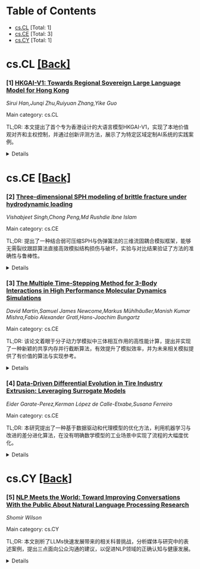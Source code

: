 <div id=toc></div>

# Table of Contents

- [cs.CL](#cs.CL) [Total: 1]
- [cs.CE](#cs.CE) [Total: 3]
- [cs.CY](#cs.CY) [Total: 1]


<div id='cs.CL'></div>

# cs.CL [[Back]](#toc)

### [1] [HKGAI-V1: Towards Regional Sovereign Large Language Model for Hong Kong](https://arxiv.org/abs/2507.11502)
*Sirui Han,Junqi Zhu,Ruiyuan Zhang,Yike Guo*

Main category: cs.CL

TL;DR: 本文提出了首个专为香港设计的大语言模型HKGAI-V1，实现了本地价值观对齐和主权控制，并通过创新评测方法，展示了为特定区域定制AI系统的实践案例。


<details>
  <summary>Details</summary>
Motivation: 为了建立与香港特有价值观相契合的AI基础设施，满足其多语种环境、“一国两制”的社会法律背景及本地文化等特殊需求。

Method: 基于DeepSeek架构，将模型参数全面微调以契合本地区规范，并融入检索增强生成（RAG）系统，确保信息时效性和事实性。同时提出针对本地伦理及法律标准的Adversarial HK Value Benchmark评测工具。

Result: 成功开发出HKGAI-V1，该模型在应对香港本地文化敏感问题上优于通用模型，强化了香港在关键领域（如公共服务、法律、教育等）的数字主权。同时构建出一套严谨的本地价值观对齐与安全评测体系。

Conclusion: 本文不仅发展了适合香港本地的高水平大模型及其安全框架，还提出了可复用的地区性AI开发蓝图，为其他地区提供了有益的借鉴。

Abstract: This paper presents the development of HKGAI-V1, a foundational sovereign
large language model (LLM), developed as part of an initiative to establish
value-aligned AI infrastructure specifically tailored for Hong Kong. Addressing
the region's unique multilingual environment (Cantonese, Mandarin, and
English), its distinct socio-legal context under the "one country, two systems"
framework, and specific local cultural and value considerations, the model is
built upon the DeepSeek architecture and systematically aligned with regional
norms through a multifaceted full parameter fine-tuning process. It is further
integrated with a retrieval-augmented generation (RAG) system to ensure timely
and factually grounded information access. The core contribution lies in the
design and implementation of a comprehensive, region-specific AI alignment and
safety framework, demonstrated through two key achievements: 1) The successful
development of HKGAI-V1 itself - which outper-forms general-purpose models in
handling Hong Kong-specific culturally sensitive queries, and embodies a
"governance-embedded" approach to digital sovereignty - empowers Hong Kong to
exercise control over AI applications in critical sectors including public
services, legal systems, and edu-cation. 2) The development of the proprietary
Adversarial HK Value Benchmark, a rigorous tool for evaluating model alignment
with local ethical and legal stand-ards under challenging conditions. By
documenting these achievements, the paper provides not only a technological
artifact but also a replicable blueprint for developing advanced, regionally
focused AI systems deeply rooted in their local identities.

</details>


<div id='cs.CE'></div>

# cs.CE [[Back]](#toc)

### [2] [Three-dimensional SPH modeling of brittle fracture under hydrodynamic loading](https://arxiv.org/abs/2507.10553)
*Vishabjeet Singh,Chong Peng,Md Rushdie Ibne Islam*

Main category: cs.CE

TL;DR: 提出了一种结合弱可压缩SPH与伪弹簧法的三维流固耦合模拟框架，能够无需裂纹跟踪算法直接高效模拟结构损伤与破坏，实验与对比结果验证了方法的准确性与鲁棒性。


<details>
  <summary>Details</summary>
Motivation: 现有的流体-结构相互作用模拟在处理结构大变形和裂纹扩展时计算成本高、方法复杂，尤其是对于三维裂纹面追踪问题。因此亟需一种高效统一的数值框架以便准确模拟流固耦合下的结构破坏。

Method: 采用了三维光滑粒子流体动力学（SPH）方法，结合了弱可压缩SPH求解流体流动及基于伪弹簧的SPH求解可变形结构，利用δ-SPH技术提升流体压力计算，结构损伤通过伪弹簧方法模拟，颗粒相互作用限定在邻域，整体实现无需基于惩罚力形式的接触处理。

Result: 该方法能够准确模拟三维结构破裂过程中的裂面扩展，无需复杂裂纹跟踪技术，在液动力事件对结构完整性的影响研究中表现出色，并通过与现有数值模型及实验数据的对比，证明了其高准确性和鲁棒性。

Conclusion: 该框架能够高效且准确地模拟三维结构中的裂纹扩展与破坏，无需使用复杂的裂纹跟踪算法，且在与现有模型和实验数据对比下表现出较高的准确性和鲁棒性。

Abstract: A three-dimensional SPH computational framework is presented for modeling
fluid-structure interactions with structural deformation and failure. We
combine weakly compressible SPH with a pseudo-spring-based SPH solver to
capture the fluid flow and deformable structures. A unified modeling approach
captures the solid boundaries and fluid-structure interfaces without
penalty-based contact force. The $\delta$-SPH technique improves the pressure
calculations in the fluid phase, while structural damage is modeled using a
pseudo-spring approach, with particle interactions limited to its neighbors.
The present framework can capture the three-dimensional crack surfaces in
structures without any computationally intensive crack-tracking algorithm or
visibility criteria. The framework has been proven effective against existing
models and experimental data, demonstrating high accuracy and robustness in
simulating detailed fracture patterns and offering insights into the impact of
hydrodynamic events on structural integrity.

</details>


### [3] [The Multiple Time-Stepping Method for 3-Body Interactions in High Performance Molecular Dynamics Simulations](https://arxiv.org/abs/2507.11172)
*David Martin,Samuel James Newcome,Markus Mühlhäußer,Manish Kumar Mishra,Fabio Alexander Gratl,Hans-Joachim Bungartz*

Main category: cs.CE

TL;DR: 该论文着眼于分子动力学模拟中三体相互作用的高性能计算，提出并实现了一种新颖的共享内存并行截断算法，有效提升了模拟效率，并为未来相关模拟提供了有价值的算法与实现参考。


<details>
  <summary>Details</summary>
Motivation: 分子动力学（MD）模拟对研究分子系统的原子级动态至关重要。但传统的两体势不能完全反映分子系统的复杂性，引入三体势势在提升模拟准确性时显著增加了计算复杂度。如何提升三体相互作用的计算效率成为亟需解决的问题。

Method: 在高性能计算（HPC）环境下，探讨并行化三体势相互作用的高效算法。特别地，一方面研究已有的分布式内存并行通信减少方法，另一方面提出一种新颖的共享内存并行截断方法，并在AutoPas粒子模拟库中实现。

Result: 提出的共享内存并行截断方法有效减少了计算三体相互作用的计算量，在并行环境下显著提升了分子动力学模拟的效率。并通过与已有方法的讨论和比较，验证了其在实际高性能计算中的应用前景。

Conclusion: 该研究为高效并行计算三体相互作用提供了新思路，通过新方法的设计与实现，有助于进一步提升大规模分子动力学模拟的性能和可扩展性。

Abstract: Understanding the complex behavior of molecular systems is fundamental to
fields such as physics, materials science, and biology. Molecular dynamics (MD)
simulations are crucial tools for studying atomic-level dynamics. This work
focuses on improving the efficiency of MD simulations involving two-body and
three-body interactions. Traditional two-body potentials often can not fully
capture the complexity of molecular systems, making the inclusion of three-body
interactions important. However, these interactions are in a cubic complexity
class, compared to a quadratic one for two-body interactions, and therefore are
computationally expensive, even when a cutoff distance is applied. One way to
improve efficiency is to use the r-RESPA multiple time-stepping algorithm to
reduce the number of three-body interaction calculations. In this work, we
investigate this method in the context of High Performance Computing (HPC)
methods that parallelize the calculations. In particular, we investigate a
communication-reducing distributed-memory parallel method from literature and
present a novel shared-memory parallel cutoff method, implemented in the
particle simulation library AutoPas. The results and methods are discussed,
providing insights into potential advancements in MD simulation efficiency.

</details>


### [4] [Data-Driven Differential Evolution in Tire Industry Extrusion: Leveraging Surrogate Models](https://arxiv.org/abs/2507.11191)
*Eider Garate-Perez,Kerman López de Calle-Etxabe,Susana Ferreiro*

Main category: cs.CE

TL;DR: 本研究提出了一种基于数据驱动和代理模型的优化方法，利用机器学习与改进的差分进化算法，在没有明确数学模型的工业场景中实现了流程的大幅度优化。


<details>
  <summary>Details</summary>
Motivation: 在许多工业过程中，目标函数或者约束条件难以获得数学表达式，这对优化提出了挑战。

Method: 利用机器学习对复杂生产系统进行建模，创建代理模型（surrogate models），并将其嵌入到适应具体工业过程的改进型差分进化算法中，实现最优化。

Result: 在轮胎制造行业的挤出过程应用了该方法，优化初始化参数，结果将初始化和准备时间减少了65%，同时显著降低了材料浪费。

Conclusion: 该研究证明，结合数据驱动建模与元启发式优化方法，可以在缺乏明确数学模型的工业环境中显著提升工艺效率。

Abstract: The optimization of industrial processes remains a critical challenge,
particularly when no mathematical formulation of objective functions or
constraints is available. This study addresses this issue by proposing a
surrogate-based, data-driven methodology for optimizing complex real-world
manufacturing systems using only historical process data. Machine learning
models are employed to approximate system behavior and construct surrogate
models, which are integrated into a tailored metaheuristic approach:
Data-Driven Differential Evolution with Multi-Level Penalty Functions and
Surrogate Models, an adapted version of Differential Evolution suited to the
characteristics of the studied process. The methodology is applied to an
extrusion process in the tire manufacturing industry, with the goal of
optimizing initialization parameters to reduce waste and production time.
Results show that the surrogate-based optimization approach outperforms
historical best configurations, achieving a 65\% reduction in initialization
and setup time, while also significantly minimizing material waste. These
findings highlight the potential of combining data-driven modeling and
metaheuristic optimization for industrial processes where explicit formulations
are unavailable.

</details>


<div id='cs.CY'></div>

# cs.CY [[Back]](#toc)

### [5] [NLP Meets the World: Toward Improving Conversations With the Public About Natural Language Processing Research](https://arxiv.org/abs/2507.10559)
*Shomir Wilson*

Main category: cs.CY

TL;DR: 本文剖析了LLMs快速发展带来的相关科普挑战，分析媒体与研究中的表述案例，提出三点面向公众沟通的建议，以促进NLP领域的正确认知与健康发展。


<details>
  <summary>Details</summary>
Motivation: 大语言模型（LLMs）的快速发展引发了公众对自然语言处理（NLP）的高度关注，媒体常邀请NLP研究者向大众解读相关知识与观点。但LLMs的能力与局限常常被误解或夸大，正确引导大众认知变得尤为重要。

Method: 分析当前公开发表的NLP研究和主流媒体报道，归纳其中对LLMs能力与局限的表述，并结合实际案例，提出向大众科普时的沟通建议。

Result: 本文梳理并提出了三大建议主题：避免模糊术语以减少误解，防止不合理期待影响领域健康发展，以及避免伦理失误带来的公信力风险。以实际研究与媒体案例为例，阐释了如何有效透明向公众普及NLP相关内容。

Conclusion: 通过总结研究与宣传中的典型问题并提出具体沟通建议，有助于增强大众对LLMs及NLP的科学理解，推动社会各界对该领域持续关注与支持。

Abstract: Recent developments in large language models (LLMs) have been accompanied by
rapidly growing public interest in natural language processing (NLP). This
attention is reflected by major news venues, which sometimes invite NLP
researchers to share their knowledge and views with a wide audience.
Recognizing the opportunities of the present, for both the research field and
for individual researchers, this paper shares recommendations for communicating
with a general audience about LLMs' capabilities and limitations. These
recommendations cover three themes: vague terminology as an obstacle to public
understanding, unreasonable expectations as obstacles to sustainable growth,
and ethical failures as obstacles to continued support. Published NLP research
and popular news coverage are cited to illustrate these themes with examples.
The recommendations promote effective, transparent communication with the
general public about NLP, in order to strengthen public understanding and
encourage support for research.

</details>
